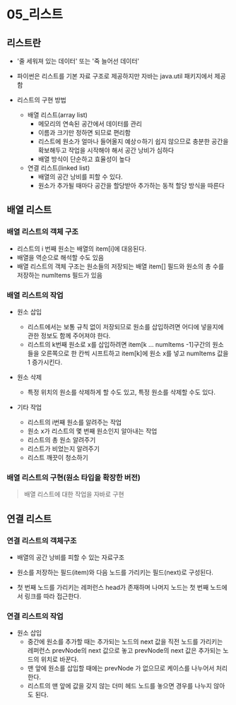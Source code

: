 # 05_리스트

## 리스트란

- '줄 세워져 있는 데이터' 또는 '죽 늘어선 데이터'
- 파이썬은 리스트를 기본 자료 구조로 제공하지만 자바는 java.util 패키지에서 제공함

- 리스트의 구현 방법
  - 배열 리스트(array list)
    - 메모리의 연속된 공간에서 데이터를 관리
    - 이름과 크기만 정하면 되므로 편리함
    - 리스트에 원소가 얼마나 들어올지 예상ㅇ하기 쉽지 않으므로 충분한 공간을 확보해두고 작업을 시작해야 해서 공간 낭비가 심하다
    - 배열 방식이 단순하고 효율성이 높다
  - 연결 리스트(linked list)
    - 배열의 공간 낭비를 피할 수 있다. 
    - 원소가 추가될 때마다 공간을 할당받아 추가하는 동적 할당 방식을 따른다



## 배열 리스트

### 배열 리스트의 객체 구조

- 리스트의 i 번째 원소는 배열의 item[i]에 대응된다. 
- 배열을 역순으로 해석할 수도 있음
- 배열 리스트의 객체 구조는 원소들의 저장되는 배열 item[] 필드와 원소의 총 수를 저장하는 numItems 필드가 있음



### 배열 리스트의 작업

- 원소 삽입
  - 리스트에서는 보통 규칙 없이 저장되므로 원소를 삽입하려면 어디에 넣을지에 관한 정보도 함께 주어져야 한다. 
  - 리스트의 k번째 원소로 x를 삽입하려면 item[k ... numItems -1]구간의 원소들을 오른쪽으로 한 칸씩 시프트하고  item[k]에 원소 x를 넣고 numItems 값을 1 증가시킨다. 

- 원소 삭제
  - 특정 위치의 원소를 삭제하게 할 수도 있고, 특정 원소를 삭제할 수도 있다. 

- 기타 작업
  - 리스트의 i번째 원소를 알려주는 작업
  - 원소 x가 리스트의 몇 번째 원소인지 알아내는 작업
  - 리스트의 총 원소 알려주기
  - 리스트가 비었는지 알려주기 
  - 리스트 깨끗이 청소하기



### 배열 리스트의 구현(원소 타입을 확장한 버전)

> 배열 리스트에 대한 작업을 자바로 구현



## 연결 리스트

### 연결 리스트의 객체구조

- 배열의 공간 낭비를 피할 수 있는 자료구조
- 원소를 저장하는 필드(item)와 다음 노드를 가리키는 필드(next)로 구성된다. 

- 첫 번째 노드를 가리키는 레퍼런스 head가 존재하며 나머지 노드는 첫 번째 노드에서 링크를 따라 접근한다. 

### 연결 리스트의 작업

- 원소 삽입
  - 중간에 원소를 추가할 때는 추가되는 노드의 next 값을 직전 노드를 가리키는 레퍼런스 prevNode의 next 값으로 놓고 prevNode의 next 값은 추가되는 노드의 위치로 바꾼다. 
  - 맨 앞에 원소를 삽입할 때에는 prevNode 가 없으므로 케이스를 나누어서 처리한다. 
  - 리스트의 맨 앞에 값을 갖지 않는 더미 헤드 노드를 놓으면 경우를 나누지 않아도 된다. 

